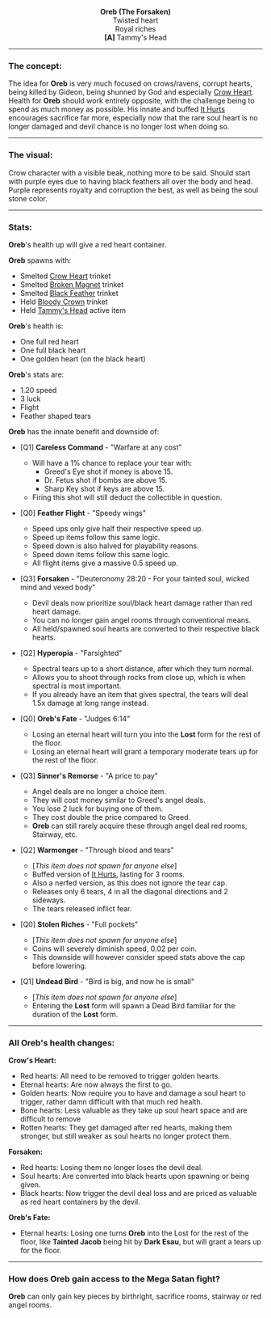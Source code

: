 <p style="text-align: center;">
  <b>Oreb (The Forsaken)</b>
  <br>
  Twisted heart
  <br>
  Royal riches
  <br>
  <b>[A]</b> Tammy's Head
</p>

---


### The concept:

The idea for **Oreb** is very much focused on crows/ravens, corrupt hearts, being killed by Gideon, being shunned by God and especially [Crow Heart](https://bindingofisaacrebirth.fandom.com/wiki/Crow_Heart).
Health for **Oreb** should work entirely opposite, with the challenge being to spend as much money as possible.
His innate and buffed [It Hurts](https://bindingofisaacrebirth.fandom.com/wiki/It_Hurts) encourages sacrifice far more, especially now that the rare soul heart is no longer damaged and devil chance is no longer lost when doing so.

---

### The visual:

Crow character with a visible beak, nothing more to be said.
Should start with purple eyes due to having black feathers all over the body and head.
Purple represents royalty and corruption the best, as well as being the soul stone color.

---

### Stats:

**Oreb**'s health up will give a red heart container.

**Oreb** spawns with:
- Smelted [Crow Heart](https://bindingofisaacrebirth.fandom.com/wiki/Crow_Heart) trinket
- Smelted [Broken Magnet](https://bindingofisaacrebirth.fandom.com/wiki/Broken_Magnet) trinket
- Smelted [Black Feather](https://bindingofisaacrebirth.fandom.com/wiki/Black_Feather) trinket
- Held [Bloody Crown](https://bindingofisaacrebirth.fandom.com/wiki/Bloody_Crown) trinket
- Held [Tammy's Head](https://bindingofisaacrebirth.fandom.com/wiki/Tammy's_Head) active item

**Oreb**'s health is:
- One full red heart
- One full black heart
- One golden heart (on the black heart)

**Oreb**'s stats are:
- 1.20 speed
- 3 luck
- Flight
- Feather shaped tears

**Oreb** has the innate benefit and downside of:
- [Q1] **Careless Command** - "Warfare at any cost"
  - Will have a 1% chance to replace your tear with:
    - Greed's Eye shot if money is above 15.
    - Dr. Fetus shot if bombs are above 15.
    - Sharp Key shot if keys are above 15.
  - Firing this shot will still deduct the collectible in question.
- [Q0] **Feather Flight** - "Speedy wings"
  - Speed ups only give half their respective speed up.
  - Speed up items follow this same logic.
  - Speed down is also halved for playability reasons.
  - Speed down items follow this same logic.
  - All flight items give a massive 0.5 speed up.
- [Q3] **Forsaken** - "Deuteronomy 28:20 - For your tainted soul, wicked mind and vexed body"
  - Devil deals now prioritize soul/black heart damage rather than red heart damage.
  - You can no longer gain angel rooms through conventional means.
  - All held/spawned soul hearts are converted to their respective black hearts.
- [Q2] **Hyperopia** - "Farsighted"
  - Spectral tears up to a short distance, after which they turn normal.
  - Allows you to shoot through rocks from close up, which is when spectral is most important.
  - If you already have an item that gives spectral, the tears will deal 1.5x damage at long range instead.
- [Q0] **Oreb's Fate** - "Judges 6:14"
  - Losing an eternal heart will turn you into the **Lost** form for the rest of the floor.
  - Losing an eternal heart will grant a temporary moderate tears up for the rest of the floor.
- [Q3] **Sinner's Remorse** - "A price to pay"
  - Angel deals are no longer a choice item.
  - They will cost money similar to Greed's angel deals.
  - You lose 2 luck for buying one of them.
  - They cost double the price compared to Greed.
  - **Oreb** can still rarely acquire these through angel deal red rooms, Stairway, etc.


- [Q2] **Warmonger** - "Through blood and tears"
  - [*This item does not spawn for anyone else*]
  - Buffed version of [It Hurts](https://bindingofisaacrebirth.fandom.com/wiki/It_Hurts), lasting for 3 rooms.
  - Also a nerfed version, as this does not ignore the tear cap.
  - Releases only 6 tears, 4 in all the diagonal directions and 2 sideways.
  - The tears released inflict fear.
- [Q0] **Stolen Riches** - "Full pockets"
  - [*This item does not spawn for anyone else*]
  - Coins will severely diminish speed, 0.02 per coin.
  - This downside will however consider speed stats above the cap before lowering.
- [Q1] **Undead Bird** - "Bird is big, and now he is small"
  - [*This item does not spawn for anyone else*]
  - Entering the **Lost** form will spawn a Dead Bird familiar for the duration of the **Lost** form.

---

### All Oreb's health changes:

**Crow's Heart:**
- Red hearts: All need to be removed to trigger golden hearts.
- Eternal hearts: Are now always the first to go.
- Golden hearts: Now require you to have and damage a soul heart to trigger, rather damn difficult with that much red health.
- Bone hearts: Less valuable as they take up soul heart space and are difficult to remove
- Rotten hearts: They get damaged after red hearts, making them stronger, but still weaker as soul hearts no longer protect them.

**Forsaken:**
- Red hearts: Losing them no longer loses the devil deal.
- Soul hearts: Are converted into black hearts upon spawning or being given.
- Black hearts: Now trigger the devil deal loss and are priced as valuable as red heart containers by the devil.

**Oreb's Fate:**
- Eternal hearts: Losing one turns **Oreb** into the Lost for the rest of the floor, like **Tainted Jacob** being hit by **Dark Esau**, but will grant a tears up for the floor.

---

### How does Oreb gain access to the Mega Satan fight?

**Oreb** can only gain key pieces by birthright, sacrifice rooms, stairway or red angel rooms.
